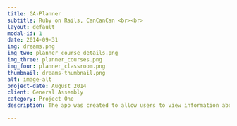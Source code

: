 ```yaml
---
title: GA-Planner
subtitle: Ruby on Rails, CanCanCan <br><br>
layout: default
modal-id: 1
date: 2014-09-31
img: dreams.png
img_two: planner_course_details.png
img_three: planner_courses.png
img_four: planner_classroom.png
thumbnail: dreams-thumbnail.png
alt: image-alt
project-date: August 2014
client: General Assembly
category: Project One
description: The app was created to allow users to view information about upcoming GA courses and enroll themselves. As well as allowing teachers to create new courses, cohorts and book classrooms for each class. <br><br> The most difficult part of this app was making sure the associations were correct. With 8 tables in the database it was important that they were all linked correctly inorder to extract the desired information.

---
```

